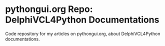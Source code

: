 # pythongui.org Repo: DelphiVCL4Python Documentations
Code repository for my articles on pythongui.org, about DelphiVCL4Python documentations. 
